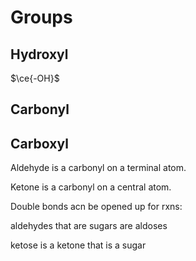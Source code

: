 # Groups

## Hydroxyl

$\ce{-OH}$

## Carbonyl

## Carboxyl





Aldehyde is a carbonyl on a terminal atom.

Ketone is a carbonyl on a central atom.

Double bonds acn be opened up for rxns:

aldehydes that are sugars are aldoses

ketose is a ketone that is a sugar

